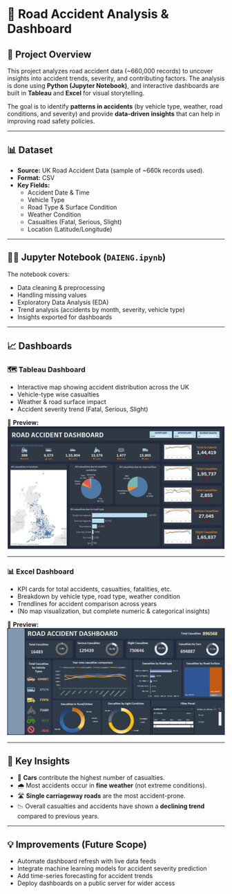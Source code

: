 # 🚦 Road Accident Analysis & Dashboard  

## 📌 Project Overview  
This project analyzes road accident data (~660,000 records) to uncover insights into accident trends, severity, and contributing factors. The analysis is done using **Python (Jupyter Notebook)**, and interactive dashboards are built in **Tableau** and **Excel** for visual storytelling.  

The goal is to identify **patterns in accidents** (by vehicle type, weather, road conditions, and severity) and provide **data-driven insights** that can help in improving road safety policies.  

---

## 📊 Dataset  
- **Source:** UK Road Accident Data (sample of ~660k records used).  
- **Format:** CSV  
- **Key Fields:**  
  - Accident Date & Time  
  - Vehicle Type  
  - Road Type & Surface Condition  
  - Weather Condition  
  - Casualties (Fatal, Serious, Slight)  
  - Location (Latitude/Longitude)  

---

## 🧑‍💻 Jupyter Notebook (`DAIENG.ipynb`)  
The notebook covers:  
- Data cleaning & preprocessing  
- Handling missing values  
- Exploratory Data Analysis (EDA)  
- Trend analysis (accidents by month, severity, vehicle type)  
- Insights exported for dashboards  

---

## 📈 Dashboards  

### 🗺️ Tableau Dashboard  
- Interactive map showing accident distribution across the UK  
- Vehicle-type wise casualties  
- Weather & road surface impact  
- Accident severity trend (Fatal, Serious, Slight)  

📌 **Preview:**  
![image alt](https://github.com/MangalMurmu17/Data_Analytics-Road_Accident-/blob/06f5aef3f774cb93495753b9239f9b1677020765/Tableau_Dashboard/Screenshot%202025-10-02%20171937.png)  

---

### 📊 Excel Dashboard  
- KPI cards for total accidents, casualties, fatalities, etc.  
- Breakdown by vehicle type, road type, weather condition  
- Trendlines for accident comparison across years  
- (No map visualization, but complete numeric & categorical insights)  

📌 **Preview:**  
![image alt](https://github.com/MangalMurmu17/Data_Analytics-Road_Accident-/blob/cb07633038b5d11f7deae40a6f98442bd670af0d/Excel_Dashboard/Screenshot%202025-10-02%20172034.png)  

---

## 🔑 Key Insights  
- 🚗 **Cars** contribute the highest number of casualties.  
- 🌧️ Most accidents occur in **fine weather** (not extreme conditions).  
- 🛣️ **Single carriageway roads** are the most accident-prone.  
- 📉 Overall casualties and accidents have shown a **declining trend** compared to previous years.  

---

## 💡 Improvements (Future Scope)  
- Automate dashboard refresh with live data feeds  
- Integrate machine learning models for accident severity prediction  
- Add time-series forecasting for accident trends  
- Deploy dashboards on a public server for wider access  

